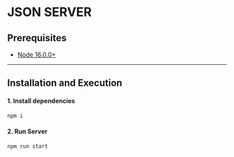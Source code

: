 # JSON SERVER

## Prerequisites
- [Node 16.0.0+](https://nodejs.org/en/download/)
---

## Installation and Execution
#### 1. Install dependencies  
```sh  
npm i
```

#### 2. Run Server
```sh  
npm run start
```
